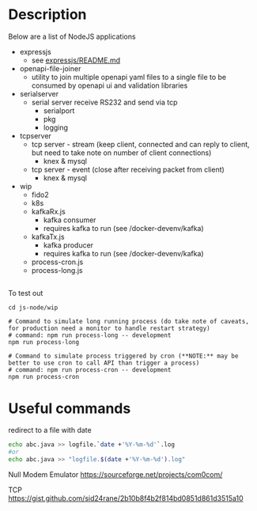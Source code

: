 # Description

Below are a list of NodeJS applications

- expressjs
  - see [expressjs/README.md](expressjs/README.md)
- openapi-file-joiner
  - utility to join multiple openapi yaml files to a single file to be consumed by openapi ui and validation libraries
- serialserver
  - serial server receive RS232 and send via tcp
    - serialport
    - pkg
    - logging
- tcpserver
  - tcp server - stream (keep client, connected and can reply to client, but need to take note on number of client connections)
    - knex & mysql
  - tcp server - event (close after receiving packet from client)
    - knex & mysql
- wip
  - fido2
  - k8s
  - kafkaRx.js
    - kafka consumer
    - requires kafka to run (see /docker-devenv/kafka)
  - kafkaTx.js
    - kafka producer
    - requires kafka to run (see /docker-devenv/kafka)
  - process-cron.js
  - process-long.js


## 

To test out

```
cd js-node/wip

# Command to simulate long running process (do take note of caveats, for production need a monitor to handle restart strategy)
# command: npm run process-long -- development
npm run process-long

# Command to simulate process triggered by cron (**NOTE:** may be better to use cron to call API than trigger a process)
# command: npm run process-cron -- development
npm run process-cron
```




# Useful commands

redirect to a file with date 

```bash
echo abc.java >> logfile.`date +'%Y-%m-%d'`.log
#or
echo abc.java >> "logfile.$(date +'%Y-%m-%d').log"
```

Null Modem Emulator
https://sourceforge.net/projects/com0com/

TCP
https://gist.github.com/sid24rane/2b10b8f4b2f814bd0851d861d3515a10
